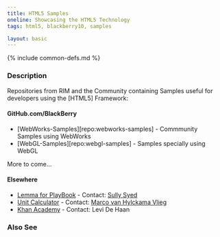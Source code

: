 ```yaml
---
title: HTML5 Samples
oneline: Showcasing the HTML5 Technology
tags: html5, blackberry10, samples

layout: basic
---
```

{% include common-defs.md %}

### Description
Repositories from RIM and the Community
containing Samples useful for developers using the [HTML5] Framework:

#### GitHub.com/BlackBerry

* [WebWorks-Samples][repo:webworks-samples] - Commmunity Samples using WebWorks
* [WebGL-Samples][repo:webgl-samples] - Samples specially using WebGL

More to come...

#### Elsewhere

* [Lemma for PlayBook](https://github.com/yllus/Lemma-for-the-BlackBerry-PlayBook "Lemma for the BlackBerry PlayBook") - Contact: [Sully Syed](http://yllus.com/)
* [Unit Calculator](https://github.com/TheMarco/Unit-Converter "Unit Calculator") - Contact: [Marco van Hylckama Vlieg](http://www.i-marco.nl/)
* [Khan Academy](https://github.com/levidehaan/KABook "A Khan Academy app for the Blackberry Playbook") - Contact: Levi De Haan

### Also See


 
 
